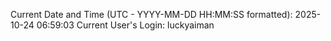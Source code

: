 Current Date and Time (UTC - YYYY-MM-DD HH:MM:SS formatted): 2025-10-24 06:59:03
Current User's Login: luckyaiman
